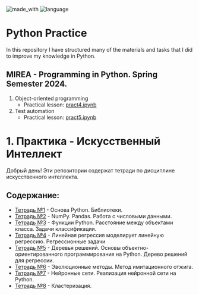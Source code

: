 ![made_with](https://img.shields.io/badge/Made_with-Google_Collaboratory-orange)
![language](https://img.shields.io/badge/Language-Python-blue)
<h1> Python Practice </h1>
<p> In this repository I have structured many of the materials and tasks that I did to improve my knowledge in Python.</p>


<h2> MIREA - Programming in Python. Spring Semester 2024. </h2>

1. Object-oriented programming
    - Practical lesson: [pract4.ipynb](https://github.com/P1trusHka/Crazy-Python/blob/main/pract4.ipynb)
2. Test automation
    - Practical lesson: [pract5.ipynb](https://github.com/P1trusHka/Crazy-Python/blob/main/pract5.ipynb)


<h1> 1. Практика  - Искусственный Интеллект </h1>

Добрый день! Эти репозитории содержат тетради по дисциплине искусственного интеллекта.
<h2> Содержание: </h2>

- [Тетрадь №1](https://github.com/min2109/Artificial-Intelligence/blob/main/Notebook1.ipynb) - Основа Python. Библиотеки.
- [Тетрадь №2](https://github.com/min2109/Artificial-Intelligence/blob/main/Notebook2.ipynb) - NumPy. Pandas. Работа с числовыми данными.
- [Тетрадь №3](https://github.com/min2109/Artificial-Intelligence/blob/main/Notebook3.ipynb) - Функции Python. Расстояние между объектами класса. Задачи классификации. 
- [Тетрадь №4](https://github.com/min2109/Artificial-Intelligence/blob/main/Notebook4.ipynb) - Линейная регрессия моделирует линейную регрессию. Регрессионные задачи
- [Тетрадь №5](https://github.com/min2109/Artificial-Intelligence/blob/main/Notebook5.ipynb) - Деревья решений. Основы объектно-ориентированного программирования на Python. Дерево решений для регрессии.
- [Тетрадь №6](https://github.com/min2109/Artificial-Intelligence/blob/main/Notebook6.ipynb) - Эволюционные методы. Метод имитационного отжига.
- [Тетрадь №7](https://github.com/min2109/Artificial-Intelligence/blob/main/Notebook7.ipynb) - Нейронные сети. Реализация нейронной сети на Python.
- [Тетрадь №8](https://github.com/min2109/Artificial-Intelligence/blob/main/Notebook8.ipynb) - Кластеризация.
